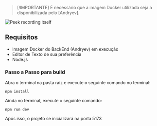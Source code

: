 

> [!IMPORTANTE]
> É necessário que a imagem Docker utilizada seja a disponibilizada pelo [Andryev].

![Peek recording itself](./src/assets/apresentation.gif)


<!-- START doctoc generated TOC please keep comment here to allow auto update -->
<!-- DON'T EDIT THIS SECTION, INSTEAD RE-RUN doctoc TO UPDATE -->

## Requisitos

- Imagem Docker do BackEnd (Andryev) em execução
- Editor de Texto de sua preferência
- Node.js

### Passo a Passo para build
Abra o terminal na pasta raiz e execute o seguinte comando no terminal:

    npm install

Ainda no terminal, execute o seguinte comando: 

    npm run dev

Após isso, o projeto se inicializará na porta 5173

